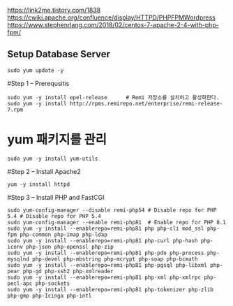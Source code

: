 
https://link2me.tistory.com/1838
https://cwiki.apache.org/confluence/display/HTTPD/PHPFPMWordpress
https://www.stephenrlang.com/2018/02/centos-7-apache-2-4-with-php-fpm/

## Setup Database Server

    sudo yum update -y


#Step 1 – Prerequsitis

    sudo yum -y install epel-release      # Remi 저장소를 설치하고 활성화한다.
    sudo yum -y install http://rpms.remirepo.net/enterprise/remi-release-7.rpm

# yum 패키지를 관리

    sudo yum -y install yum-utils

#Step 2 – Install Apache2

    yum -y install httpd

#Step 3 – Install PHP and FastCGI


    sudo yum-config-manager --disable remi-php54 # Disable repo for PHP 5.4 # Disable repo for PHP 5.4
    sudo yum-config-manager --enable remi-php81  # Enable repo for PHP 8.1
    sudo yum -y install --enablerepo=remi-php81 php php-cli mod_ssl php-fpm php-common php-imap php-ldap 
    sudo yum -y install --enablerepo=remi-php81 php-curl php-hash php-iconv php-json php-openssl php-zip 
    sudo yum -y install --enablerepo=remi-php81 php-pdo php-process php-mysqlnd php-devel php-mbstring php-mcrypt php-soap php-bcmath 
    sudo yum -y install --enablerepo=remi-php81 php-pgsql php-libxml php-pear php-gd php-ssh2 php-xmlreader 
    sudo yum -y install --enablerepo=remi-php81 php-xml php-xmlrpc php-pecl-apc php-sockets 
    sudo yum -y install --enablerepo=remi-php81 php-tokenizer php-zlib php-gmp php-Icinga php-intl
